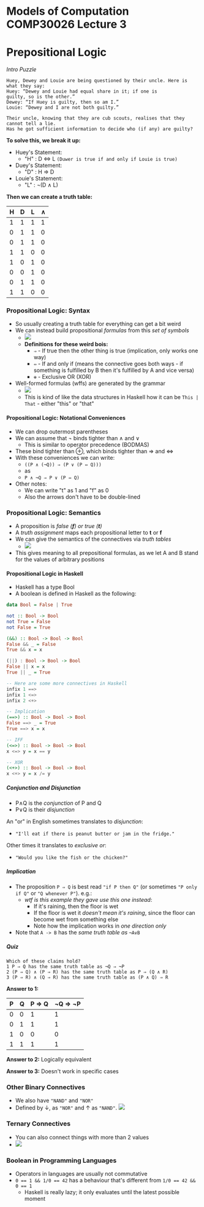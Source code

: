 Models of Computation COMP30026 Lecture 3
=========================================

# Prepositional Logic
*Intro Puzzle*
```
Huey, Dewey and Louie are being questioned by their uncle. Here is
what they say:
Huey: “Dewey and Louie had equal share in it; if one is
guilty, so is the other.”
Dewey: “If Huey is guilty, then so am I.”
Louie: “Dewey and I are not both guilty.”

Their uncle, knowing that they are cub scouts, realises that they
cannot tell a lie.
Has he got sufficient information to decide who (if any) are guilty?
```

**To solve this, we break it up:**
- Huey's Statement:
	- "H" : D ⇔ L `(Duwer is true if and only if Louie is true)`
- Duey's Statement:
	- "D" : H ⇒ D
- Louie's Statement:
	- "L" : ¬(D ∧ L)

**Then we can create a truth table:**

H|D|L|∧
---|---|---|---
1|1|1|1
0|1|1|0
0|1|1|0
1|1|0|0
1|0|1|0
0|0|1|0
0|1|1|0
1|1|0|0

### Propositional Logic: Syntax
- So usually creating a truth table for everything can get a bit weird
- We can instead build propositional *formulas* from this *set of symbols*
	- ![](lec3/lec30.png)
	- **Definitions for these weird bois:**
		- `⇒` - If true then the other thing is true (implication, only works one way)
		- `⇔` - If and only if (means the connective goes both ways - if something is fulfilled by B then it's fulfilled by A and vice versa)
		- `⊕` - Exclusive OR (XOR)
- Well-formed formulas (wffs) are generated by the grammar
	- ![](lec3/lec31.png)
	- This is kind of like the data structures in Haskell how it can be `This | That` - either "this" or "that"

#### Propositional Logic: Notational Conveniences
- We can drop outermost parentheses
- We can assume that ¬ binds tighter than ∧ and ∨
	- This is similar to operator precedence (BODMAS)
- These bind tighter than ⊕, which binds tighter than ⇒ and ⇔
- With these conveniences we can write:
	- `((P ∧ (¬Q)) ⇒ (P ∨ (P ⇔ Q)))`
	- as
	- `P ∧ ¬Q ⇒ P ∨ (P ⇔ Q)`
- Other notes:
	- We can write "t" as 1 and "f" as 0
	- Also the arrows don't have to be double-lined

### Propositional Logic: Semantics
- A proposition is *false (**f**) or true (**t**)*
- A *truth assignment* maps each propositional letter to **t** or **f**
- We can give the semantics of the connectives via *truth tables*
	- ![](lec3/lec32.png)
- This gives meaning to all prepositional formulas, as we let A and B stand for the values of arbitrary positions

#### Propositional Logic in Haskell
- Haskell has a type Bool
- A boolean is defined in Haskell as the following:
```Haskell
data Bool = False | True

not :: Bool -> Bool
not True = False
not False = True

(&&) :: Bool -> Bool -> Bool
False && _ = False
True && x = x

(||) : Bool -> Bool -> Bool
False || x = x
True || _ = True

-- Here are some more connectives in Haskell
infix 1 ==>
infix 1 <=>
infix 2 <+>

-- Implication
(==>) :: Bool -> Bool -> Bool
False ==> _ = True
True ==> x = x

-- IFF
(<=>) :: Bool -> Bool -> Bool
x <=> y = x == y

-- XOR
(<+>) :: Bool -> Bool -> Bool
x <+> y = x /= y
```

##### Conjunction and Disjunction
- P∧Q is the *conjunction* of P and Q
- P∨Q is their *disjunction*

An "or" in English sometimes translates to *disjunction*:
- `"I'll eat if there is peanut butter or jam in the fridge."`

Other times it translates to *exclusive or*:
- `"Would you like the fish or the chicken?"`

##### Implication
- The proposition `P ⇒ Q` is best read `"if P then Q"` (or sometimes `"P only if Q"` or `"Q whenever P"`). e.g.:
	- *wtf is this example they gave use this one instead*:
		- If it's raining, then the floor is wet
		- If the floor is wet it *doesn't mean it's raining*, since the floor can become wet from something else
		- Note how the implication works in *one direction only*
- Note that `A -> B` has the *same truth table as* `¬A∨B`

##### Quiz
```
Which of these claims hold?
1 P ⇒ Q has the same truth table as ¬Q ⇒ ¬P
2 (P ⇒ Q) ∧ (P ⇒ R) has the same truth table as P ⇒ (Q ∧ R)
3 (P ⇒ R) ∧ (Q ⇒ R) has the same truth table as (P ∧ Q) ⇒ R
```

**Answer to 1:**

P|Q|P ⇒ Q|¬Q ⇒ ¬P
---|---|---|---
0|0|1|1
0|1|1|1
1|0|0|0
1|1|1|1

**Answer to 2:**
Logically equivalent

**Answer to 3:**
Doesn't work in specific cases

### Other Binary Connectives
- We also have `"NAND"` and `"NOR"`
- Defined by ↓, as `"NOR"` and ↑ as `"NAND"`.
![](lec3/lec33.png)

### Ternary Connectives
- You can also connect things with more than 2 values
- ![](lec3/lec34.png)

### Boolean in Programming Languages
- Operators in languages are usually not commutative
- `0 == 1 && 1/0 == 42` has a behaviour that's different from `1/0 == 42 && 0 == 1`
	- Haskell is really lazy; it only evaluates until the latest possible moment
